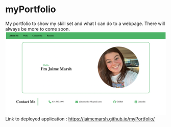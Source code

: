 # myPortfolio
My portfolio to show my skill set and what I can do to a webpage. There will always be more to come soon.
<img src="./assets/images/screenshot.png">
Link to deployed application : https://jaimemarsh.github.io/myPortfolio/
